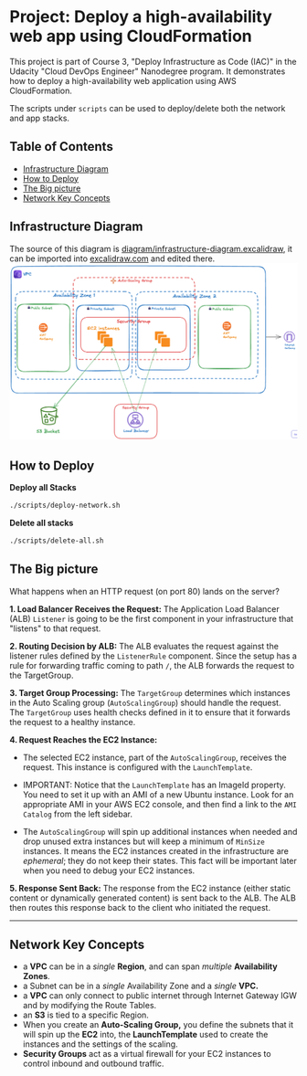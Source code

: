 # Project: Deploy a high-availability web app using CloudFormation
This project is part of Course 3, "Deploy Infrastructure as Code (IAC)" in the Udacity "Cloud DevOps Engineer" Nanodegree program. It demonstrates how to deploy a high-availability web application using AWS CloudFormation.

The scripts under `scripts` can be used to deploy/delete both the network and app stacks.

## Table of Contents
- [Infrastructure Diagram](#infrastructure-diagram)
- [How to Deploy](#how-to-deploy)
- [The Big picture](#the-big-picture)
- [Network Key Concepts](#network-key-concepts)


## Infrastructure Diagram
The source of this diagram is [diagram/infrastructure-diagram.excalidraw](diagram/infrastructure-diagram.excalidraw), it can be imported into [excalidraw.com](excalidraw.com) and edited there.
![Infrastructure Diagram](diagram/diagram.png)

## How to Deploy

**Deploy all Stacks**
```zsh
./scripts/deploy-network.sh
```

**Delete all stacks**
```zsh
./scripts/delete-all.sh
```

## The Big picture
What happens when an HTTP request (on port 80) lands on the server?

**1. Load Balancer Receives the Request:**
The Application Load Balancer (ALB) `Listener` is going to be the first component in your infrastructure that "listens" to that request.

**2. Routing Decision by ALB:**
The ALB evaluates the request against the listener rules defined by the `ListenerRule` component.
Since the setup has a rule for forwarding traffic coming to path `/`, the ALB forwards the request to the TargetGroup.

**3. Target Group Processing:**
The `TargetGroup` determines which instances in the Auto Scaling group (`AutoScalingGroup`) should handle the request.
The `TargetGroup` uses health checks defined in it to ensure that it forwards the request to a healthy instance.

**4. Request Reaches the EC2 Instance:**
 * The selected EC2 instance, part of the `AutoScalingGroup`, receives the request. This instance is configured with the `LaunchTemplate`.

 * IMPORTANT: Notice that the `LaunchTemplate` has an ImageId property. You need to set it up with an AMI of a new Ubuntu instance. Look for an appropriate AMI in your AWS EC2 console, and then find a link to the `AMI Catalog` from the left sidebar.

 * The `AutoScalingGroup` will spin up additional instances when needed and drop unused extra instances but will keep a minimum of `MinSize` instances. It means the EC2 instances created in the infrastructure are *ephemeral*; they do not keep their states. This fact will be important later when you need to debug your EC2 instances.

**5. Response Sent Back:**
The response from the EC2 instance (either static content or dynamically generated content) is sent back to the ALB.
The ALB then routes this response back to the client who initiated the request.

----
## Network Key Concepts

- a **VPC**  can be in a *single* **Region**, and can span *multiple* **Availability Zones**.
- a  Subnet can be in a *single* Availability Zone and a *single* **VPC.**
- a **VPC** can only connect to public internet through Internet Gateway IGW and by modifying the Route Tables.
- an **S3** is tied to a specific Region.
- When you create an **Auto-Scaling Group,** you define the subnets that it will spin up the **EC2** into, the **LaunchTemplate** used to create the instances and the settings of the scaling.
- **Security Groups** act as a virtual firewall for your EC2 instances to control inbound and outbound traffic.